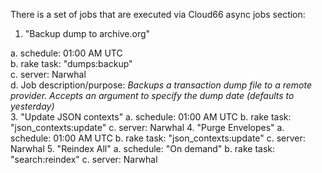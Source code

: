 There is a set of jobs that are executed via Cloud66 async jobs section:

1. "Backup dump to archive.org"

  a. schedule: 01:00 AM UTC  
  b. rake task: "dumps:backup"  
  c. server: Narwhal  
  d. Job description/purpose: _Backups a transaction dump file to a remote provider. Accepts an argument to specify the dump date (defaults to yesterday)_  
3. "Update JSON contexts"
  a. schedule: 01:00 AM UTC
  b. rake task: "json_contexts:update"
  c. server: Narwhal
4. "Purge Envelopes"
  a. schedule: 01:00 AM UTC
  b. rake task: "json_contexts:update"
  c. server: Narwhal
5. "Reindex All"
  a. schedule: "On demand"
  b. rake task: "search:reindex"
  c. server: Narwhal

